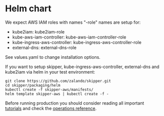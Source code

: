 # Helm chart

We expect AWS IAM roles with names "-role" names are setup for:

- kube2iam: kube2iam-role
- kube-aws-iam-controller: kube-aws-iam-controller-role
- kube-ingress-aws-controller: kube-ingress-aws-controller-role
- external-dns: external-dns-role

See values.yaml to change installation options.

If you want to setup skipper, kube-ingress-aws-controller,
external-dns and kube2iam via helm in your test environment:

```
git clone https://github.com/zalando/skipper.git
cd skipper/packaging/helm
kubectl create -f skipper-aws/manifests/
helm template skipper-aws | kubectl create -f -
```

Before running production you should consider reading all important
[tutorials](https://opensource.zalando.com/skipper/tutorials/basics/)
and check the [operations
reference](https://opensource.zalando.com/skipper/operation/operation/).
